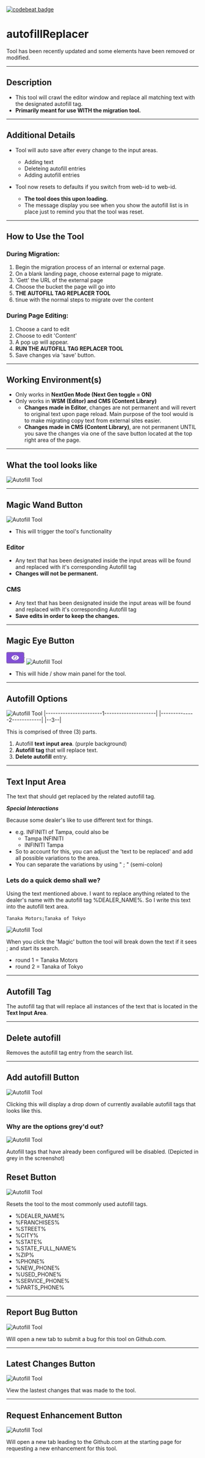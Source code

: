 [![codebeat badge](https://codebeat.co/badges/7c527dd3-7844-4173-960c-a231b1898a9a)](https://codebeat.co/projects/github-com-cirept-autofillreplacer-master)

# autofillReplacer
Tool has been recently updated and some elements have been removed or modified.

----------------------------------------

## Description
* This tool will crawl the editor window and replace all matching text with the designated autofill tag.
* **Primarily meant for use WITH the migration tool.**

----------------------------------------

## Additional Details
* Tool will auto save after every change to the input areas.
    * Adding text
    * Deleteing autofill entries
    * Adding autofill entries

* Tool now resets to defaults if you switch from web-id to web-id.
    * **The tool does this upon loading.**
    * The message display you see when you show the autofill list is in place just to remind you that the tool was   reset.

----------------------------------------

## How to Use the Tool
### During Migration:
1. Begin the migration process of an internal or external page.
2. On a blank landing page, choose external page to migrate.
3. 'Gett' the URL of the external page
4. Choose the bucket the page will go into
5. **THE AUTOFILL TAG REPLACER TOOL**
6. tinue with the normal steps to migrate over the content

### During Page Editing:
1. Choose a card to edit
2. Choose to edit 'Content'
3. A pop up will appear.
4. **RUN THE AUTOFILL TAG REPLACER TOOL**
5. Save changes via 'save' button.

----------------------------------------

## Working Environment(s)
* Only works in **NextGen Mode (Next Gen toggle = ON)**
* Only works in **WSM (Editor) and CMS (Content Library)**
    * **Changes made in Editor**, changes are not permanent and will revert to original text upon page reload. Main purpose of the tool would is to make migrating copy text from external sites easier.
    * **Changes made in CMS (Content Library)**, are not permanent UNTIL you save the changes via one of the save button located at the top right area of the page.

----------------------------------------

## What the tool looks like
![Autofill Tool](https://raw.githubusercontent.com/cirept/autofillReplacer/gh-pages/assets/images/WhatToolLooksLike.jpg)

----------------------------------------

## Magic Wand Button
![Autofill Tool](https://raw.githubusercontent.com/cirept/autofillReplacer/gh-pages/assets/images/Apply_autofills.jpg)
* This will trigger the tool's functionality

### Editor
* Any text that has been designated inside the input areas will be found and replaced with it's corresponding Autofill tag
* **Changes will not be permanent.**

### CMS
* Any text that has been designated inside the input areas will be found and replaced with it's corresponding Autofill tag
* **Save edits in order to keep the changes.**

----------------------------------------

## Magic Eye Button
![Autofill Tool](https://raw.githubusercontent.com/cirept/autofillReplacer/gh-pages/assets/images/Hide_panel.png)
![Autofill Tool](https://raw.githubusercontent.com/cirept/autofillReplacer/gh-pages/assets/images/Unhide_panel.png)
* This will hide / show main panel for the tool.

----------------------------------------

## Autofill Options
![Autofill Tool](https://raw.githubusercontent.com/cirept/autofillReplacer/gh-pages/assets/images/autofillEntry.jpg)
|-----------------------1---------------------|   |--------------2------------|  |--3--|

This is comprised of three (3) parts.
1. Autofill **text input area**. (purple background)
2. **Autofill tag** that will replace text.
3. **Delete autofill** entry.

----------------------------------------

## Text Input Area

The text that should get replaced by the related autofill tag.

***Special Interactions***

Because some dealer's like to use different text for things.
* e.g. INFINITI of Tampa, could also be
    * Tampa INFINITI
    * INFINITI Tampa
* So to account for this, you can adjust the 'text to be replaced' and add all possible variations to the area.
* You can separate the variations by using " ; " (semi-colon)

### Lets do a quick demo shall we?
Using the text mentioned above.  I want to replace anything related to the dealer's name with the autofill tag %DEALER_NAME%.  So I write this text into the autofill text area.
```
Tanaka Motors;Tanaka of Tokyo
```
![Autofill Tool](https://raw.githubusercontent.com/cirept/autofillReplacer/gh-pages/assets/images/autofillEntry.jpg)

When you click the 'Magic' button the tool will break down the text if it sees ; and start its search.
* round 1 = Tanaka Motors
* round 2 = Tanaka of Tokyo

----------------------------------------

## Autofill Tag

The autofill tag that will replace all instances of the text that is located in the **Text Input Area**.

----------------------------------------

## Delete autofill
Removes the autofill tag entry from the search list.

----------------------------------------

## Add autofill Button

![Autofill Tool](https://raw.githubusercontent.com/cirept/autofillReplacer/gh-pages/assets/images/Add_autofill.jpg)

Clicking this will display a drop down of currently available autofill tags that looks like this.

### Why are the options grey'd out?
![Autofill Tool](https://raw.githubusercontent.com/cirept/autofillReplacer/gh-pages/assets/images/AutofillDropdown.jpg)

Autofill tags that have already been configured will be disabled. (Depicted in grey in the screenshot)

## Reset Button
![Autofill Tool](https://raw.githubusercontent.com/cirept/autofillReplacer/gh-pages/assets/images/Reset.jpg)

Resets the tool to the most commonly used autofill tags.
* %DEALER_NAME%
* %FRANCHISES%
* %STREET%
* %CITY%
* %STATE%
* %STATE_FULL_NAME%
* %ZIP%
* %PHONE%
* %NEW_PHONE%
* %USED_PHONE%
* %SERVICE_PHONE%
* %PARTS_PHONE%

----------------------------------------

## Report Bug Button
![Autofill Tool](https://raw.githubusercontent.com/cirept/autofillReplacer/gh-pages/assets/images/bug.jpg)

Will open a new tab to submit a bug for this tool on Github.com.

----------------------------------------

## Latest Changes Button
![Autofill Tool](https://raw.githubusercontent.com/cirept/autofillReplacer/gh-pages/assets/images/latestChanges.jpg)

View the lastest changes that was made to the tool.

----------------------------------------

## Request Enhancement Button
![Autofill Tool](https://raw.githubusercontent.com/cirept/autofillReplacer/gh-pages/assets/images/enhancement.jpg)

Will open a new tab leading to the Github.com at the starting page for requesting a new enhancement for this tool.
